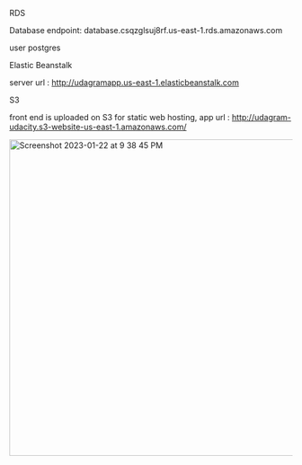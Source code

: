 RDS

Database endpoint: database.csqzglsuj8rf.us-east-1.rds.amazonaws.com

user postgres

Elastic Beanstalk

server url : http://udagramapp.us-east-1.elasticbeanstalk.com

S3

front end is uploaded on S3 for static web hosting, app url : http://udagram-udacity.s3-website-us-east-1.amazonaws.com/

<img width="564" alt="Screenshot 2023-01-22 at 9 38 45 PM" src="https://user-images.githubusercontent.com/77550770/213936507-7cb86fb3-938f-42ca-a42c-085b95e3b394.png">
